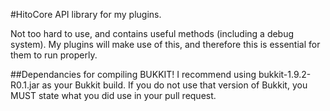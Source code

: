 #HitoCore
API library for my plugins.

Not too hard to use, and contains useful methods (including a debug system). My plugins will make use of this, and therefore this is essential for them to run properly.

##Dependancies for compiling
BUKKIT! I recommend using bukkit-1.9.2-R0.1.jar as your Bukkit build. If you do not use that version of Bukkit, you MUST state what you did use in your pull request.